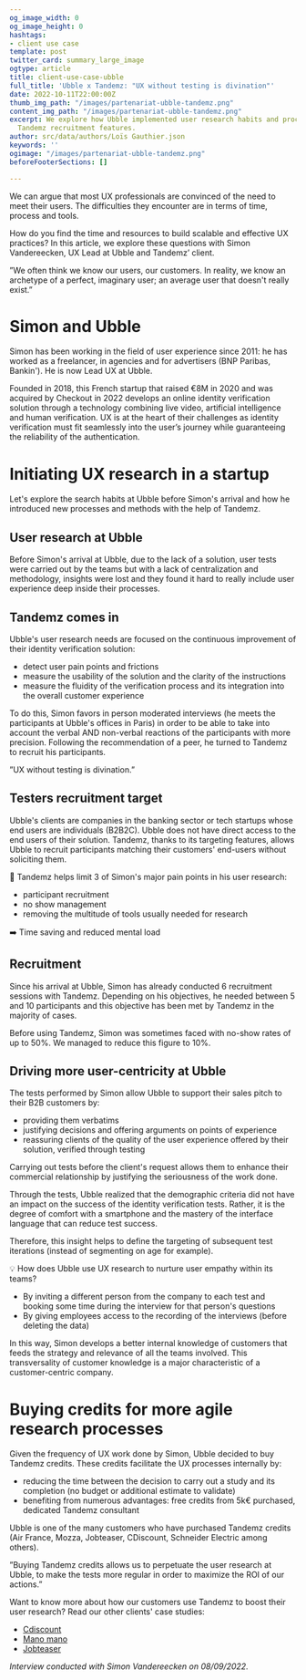 ```yaml
---
og_image_width: 0
og_image_height: 0
hashtags:
- client use case
template: post
twitter_card: summary_large_image
ogtype: article
title: client-use-case-ubble
full_title: 'Ubble x Tandemz: "UX without testing is divination"'
date: 2022-10-11T22:00:00Z
thumb_img_path: "/images/partenariat-ubble-tandemz.png"
content_img_path: "/images/partenariat-ubble-tandemz.png"
excerpt: We explore how Ubble implemented user research habits and processes using
  Tandemz recruitment features.
author: src/data/authors/Loïs Gauthier.json
keywords: ''
ogimage: "/images/partenariat-ubble-tandemz.png"
beforeFooterSections: []

---
```

We can argue that most UX professionals are convinced of the need to meet their users. The difficulties they encounter are in terms of time, process and tools.

How do you find the time and resources to build scalable and effective UX practices? In this article, we explore these questions with Simon Vandereecken, UX Lead at Ubble and Tandemz’ client.

”We often think we know our users, our customers. In reality, we know an archetype of a perfect, imaginary user; an average user that doesn't really exist.”

# Simon and Ubble

Simon has been working in the field of user experience since 2011: he has worked as a freelancer, in agencies and for advertisers (BNP Paribas, Bankin'). He is now Lead UX at Ubble.

Founded in 2018, this French startup that raised €8M in 2020 and was acquired by Checkout in 2022 develops an online identity verification solution through a technology combining live video, artificial intelligence and human verification. UX is at the heart of their challenges as identity verification must fit seamlessly into the user’s journey while guaranteeing the reliability of the authentication.

# Initiating UX research in a startup

Let's explore the search habits at Ubble before Simon's arrival and how he introduced new processes and methods with the help of Tandemz.

## User research at Ubble

Before Simon's arrival at Ubble, due to the lack of a solution, user tests were carried out by the teams but with a lack of centralization and methodology, insights were lost and they found it hard to really include user experience deep inside their processes.

## Tandemz comes in

Ubble's user research needs are focused on the continuous improvement of their identity verification solution:

* detect user pain points and frictions
* measure the usability of the solution and the clarity of the instructions
* measure the fluidity of the verification process and its integration into the overall customer experience

To do this, Simon favors in person moderated interviews (he meets the participants at Ubble's offices in Paris) in order to be able to take into account the verbal AND non-verbal reactions of the participants with more precision. Following the recommendation of a peer, he turned to Tandemz to recruit his participants.

”UX without testing is divination.”

## Testers recruitment target

Ubble's clients are companies in the banking sector or tech startups whose end users are individuals (B2B2C). Ubble does not have direct access to the end users of their solution. Tandemz, thanks to its targeting features, allows Ubble to recruit participants matching their customers' end-users without soliciting them.

🎯 Tandemz helps limit 3 of Simon's major pain points in his user research:

* participant recruitment
* no show management
* removing the multitude of tools usually needed for research

➡️ Time saving and reduced mental load

## Recruitment

Since his arrival at Ubble, Simon has already conducted 6 recruitment sessions with Tandemz. Depending on his objectives, he needed between 5 and 10 participants and this objective has been met by Tandemz in the majority of cases.

Before using Tandemz, Simon was sometimes faced with no-show rates of up to 50%. We managed to reduce this figure to 10%.

## Driving more user-centricity at Ubble

The tests performed by Simon allow Ubble to support their sales pitch to their B2B customers by:

* providing them verbatims
* justifying decisions and offering arguments on points of experience
* reassuring clients of the quality of the user experience offered by their solution, verified through testing

Carrying out tests before the client's request allows them to enhance their commercial relationship by justifying the seriousness of the work done.

Through the tests, Ubble realized that the demographic criteria did not have an impact on the success of the identity verification tests. Rather, it is the degree of comfort with a smartphone and the mastery of the interface language that can reduce test success.

Therefore, this insight helps to define the targeting of subsequent test iterations (instead of segmenting on age for example).

💡 How does Ubble use UX research to nurture user empathy within its teams?

* By inviting a different person from the company to each test and booking some time during the interview for that person's questions
* By giving employees access to the recording of the interviews (before deleting the data)

In this way, Simon develops a better internal knowledge of customers that feeds the strategy and relevance of all the teams involved. This transversality of customer knowledge is a major characteristic of a customer-centric company.

# Buying credits for more agile research processes

Given the frequency of UX work done by Simon, Ubble decided to buy Tandemz credits. These credits facilitate the UX processes internally by:

* reducing the time between the decision to carry out a study and its completion (no budget or additional estimate to validate)
* benefiting from numerous advantages: free credits from 5k€ purchased, dedicated Tandemz consultant

Ubble is one of the many customers who have purchased Tandemz credits (Air France, Mozza, Jobteaser, CDiscount, Schneider Electric among others).

”Buying Tandemz credits allows us to perpetuate the user research at Ubble, to make the tests more regular in order to maximize the ROI of our actions.”

Want to know more about how our customers use Tandemz to boost their user research? Read our other clients' case studies:

* [Cdiscount](https://www.tandemz.io/posts/client-use-case-cdiscount/)
* [Mano mano](https://www.tandemz.io/posts/use-case-manomano/)
* [Jobteaser](https://www.tandemz.io/posts/client-case-study-jobteaser/)

_Interview conducted with Simon Vandereecken on 08/09/2022._